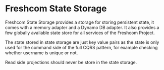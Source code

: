 # Freshcom State Storage

Freshcom State Storage provides a storage for storing persistent state, it comes with a memory adapter and a Dynamo DB adapter. It also provides a few globally available state store for all services of the Freshcom Project.

The state stored in state storage are just key value pairs as the state is only used for the command side of the full CQRS pattern, for example checking whether username is unique or not.

Read side projections should never be store in the state storage.
